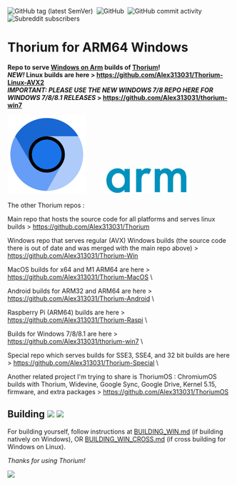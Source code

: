 ![GitHub tag (latest SemVer)](https://img.shields.io/github/v/tag/alex313031/thorium-woa?label=Version%3A) &nbsp;![GitHub](https://img.shields.io/github/license/alex313031/thorium-woa?color=green&label=License%3A) &nbsp;![GitHub commit activity](https://img.shields.io/github/commit-activity/w/alex313031/thorium?color=blueviolet&label=Commit%20Activity%3A) &nbsp;![Subreddit subscribers](https://img.shields.io/reddit/subreddit-subscribers/ChromiumBrowser?style=social)

# Thorium for ARM64 Windows
__Repo to serve [Windows on Arm](https://en.wikipedia.org/wiki/Windows_on_ARM) builds of [Thorium](https://github.com/Alex313031/Thorium)!__ \
__*NEW!* Linux builds are here > https://github.com/Alex313031/Thorium-Linux-AVX2__ \
__*IMPORTANT: PLEASE USE THE NEW WINDOWS 7/8 REPO HERE FOR WINDOWS 7/8/8.1 RELEASES* > https://github.com/Alex313031/thorium-win7__ 

<img src="https://github.com/Alex313031/Thorium-WOA/blob/main/ThoriumLogo.png"> &nbsp;&nbsp;&nbsp;&nbsp;&nbsp;&nbsp;&nbsp;&nbsp;<img src="https://github.com/Alex313031/Thorium-WOA/blob/main/arm_logo.png" width="200">

The other Thorium repos :

Main repo that hosts the source code for all platforms and serves linux builds > https://github.com/Alex313031/Thorium

Windows repo that serves regular (AVX) Windows builds (the source code there is out of date and was merged with the main repo above) > https://github.com/Alex313031/Thorium-Win

MacOS builds for x64 and M1 ARM64 are here > https://github.com/Alex313031/Thorium-MacOS \

Android builds for ARM32 and ARM64 are here > https://github.com/Alex313031/Thorium-Android \

Raspberry Pi (ARM64) builds are here > https://github.com/Alex313031/Thorium-Raspi \

Builds for Windows 7/8/8.1 are here > https://github.com/Alex313031/thorium-win7 \

Special repo which serves builds for SSE3, SSE4, and 32 bit builds are here > https://github.com/Alex313031/Thorium-Special \

Another related project I'm trying to share is ThoriumOS : ChromiumOS builds with Thorium, Widevine, Google Sync, Google Drive, Kernel 5.15, firmware, and extra packages > https://github.com/Alex313031/ThoriumOS

## Building <img src="https://github.com/Alex313031/Thorium/blob/main/logos/NEW/build_light.svg#gh-dark-mode-only"> <img src="https://github.com/Alex313031/Thorium/blob/main/logos/NEW/build_dark.svg#gh-light-mode-only">
For building yourself, follow instructions at [BUILDING_WIN.md](https://github.com/Alex313031/thorium/blob/main/docs/BUILDING_WIN.md) (if building natively on Windows), OR [BUILDING_WIN_CROSS.md](https://github.com/Alex313031/thorium/blob/main/docs/BUILDING_WIN_CROSS.md) (if cross building for Windows on Linux).

*Thanks for using Thorium!*

<img src="https://github.com/Alex313031/Thorium/blob/main/logos/STAGING/Thorium90_504.jpg" width="200">
